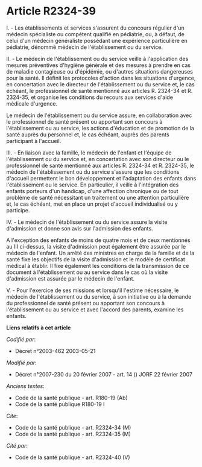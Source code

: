 # Article R2324-39

I. - Les établissements et services s'assurent du concours régulier d'un médecin spécialiste ou compétent qualifié en
pédiatrie, ou, à défaut, de celui d'un médecin généraliste possédant une expérience particulière en pédiatrie, dénommé
médecin de l'établissement ou du service.

II. - Le médecin de l'établissement ou du service veille à l'application des mesures préventives d'hygiène générale et des
mesures à prendre en cas de maladie contagieuse ou d'épidémie, ou d'autres situations dangereuses pour la santé. Il définit
les protocoles d'action dans les situations d'urgence, en concertation avec le directeur de l'établissement ou du service et,
le cas échéant, le professionnel de santé mentionné aux articles R. 2324-34 et R. 2324-35, et organise les conditions du
recours aux services d'aide médicale d'urgence.

Le médecin de l'établissement ou du service assure, en collaboration avec le professionnel de santé présent ou apportant son
concours à l'établissement ou au service, les actions d'éducation et de promotion de la santé auprès du personnel et, le cas
échéant, auprès des parents participant à l'accueil.

III. - En liaison avec la famille, le médecin de l'enfant et l'équipe de l'établissement ou du service et, en concertation
avec son directeur ou le professionnel de santé mentionné aux articles R. 2324-34 et R. 2324-35, le médecin de
l'établissement ou du service s'assure que les conditions d'accueil permettent le bon développement et l'adaptation des
enfants dans l'établissement ou le service. En particulier, il veille à l'intégration des enfants porteurs d'un handicap,
d'une affection chronique ou de tout problème de santé nécessitant un traitement ou une attention particulière et, le cas
échéant, met en place un projet d'accueil individualisé ou y participe.

IV. - Le médecin de l'établissement ou du service assure la visite d'admission et donne son avis sur l'admission des enfants.

A l'exception des enfants de moins de quatre mois et de ceux mentionnés au III ci-dessus, la visite d'admission peut
également être assurée par le médecin de l'enfant. Un arrêté des ministres en charge de la famille et de la santé fixe les
objectifs de la visite d'admission et le modèle de certificat médical à établir. Il fixe également les conditions de la
transmission de ce document à l'établissement ou au service dans le cas où la visite d'admission est assurée par le médecin
de l'enfant.

V. - Pour l'exercice de ses missions et lorsqu'il l'estime nécessaire, le médecin de l'établissement ou du service, à son
initiative ou à la demande du professionnel de santé présent ou apportant son concours à l'établissement ou au service et
avec l'accord des parents, examine les enfants.

**Liens relatifs à cet article**

_Codifié par_:

  - Décret n°2003-462 2003-05-21

_Modifié par_:

  - Décret n°2007-230 du 20 février 2007 - art. 14 () JORF 22 février 2007

_Anciens textes_:

  - Code de la santé publique - art. R180-19 (Ab)
  - Code de la santé publique R180-19 I

_Cite_:

  - Code de la santé publique - art. R2324-34 (M)
  - Code de la santé publique - art. R2324-35 (M)

_Cité par_:

  - Code de la santé publique - art. R2324-40 (V)

